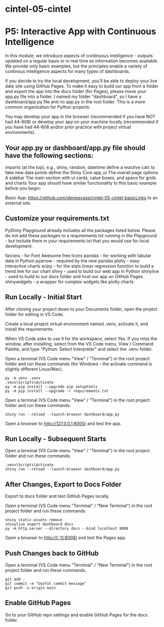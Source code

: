 # cintel-05-cintel

# P5: Interactive App with Continuous Intelligence
In this module, we introduce aspects of continuous intelligence - outputs updated on a regular basis or in real time as information becomes available. We provide only basic examples, but the principles enable a variety of continous intelligence aspects for many types of dashboards. 

If you decide to try the local development, you'll be able to deploy your live date site using GitHub Pages. To make it easy to build our app from a folder and export the app into the docs folder (for Pages), please move your app.py file into a folder. I named my folder "dashboard", so I have a dashboard/app.py file and no app.py in the root folder. This is a more common organization for Python projects. 

You may develop your app in the browser (recommended if you have NOT had 44-608) or develop your app on your machine locally (recommended if you have had 44-608 and/or prior practice with project virtual environments). 

## Your app.py or dashboard/app.py file should have the following sections:

imports (at the top), e.g., shiny, random, datetime
define a reactive calc to fake new data points
define the Shiny Core app_ui
The overall page options
A sidebar
The main section with ui cards, value boxes, and space for grids and charts
Your app should have similar functionality to this basic example before you begin: 

Basic App: https://github.com/denisecase/cintel-05-cintel-basicLinks to an external site. 

## Customize your requirements.txt
PyShiny Playground already includes all the packages listed below. Please do not add these packages to a requirements.txt running in the Playground - but include them in your requirements.txt that you would use for local development. 

faicons - for Font Awesome free Icons
pandas - for working with tabular data in Python
pyarrow - required by the new pandas
plotly - easy interactive charts
scipy - for the stats linear regression function to build a trend line for our chart
shiny - used to build our web app in Python
shinylive - used to build to our docs folder and host our app on GitHub Pages
shinywidgets - a wrapper for complex widgets like plotly charts

## Run Locally - Initial Start

After cloning your project down to your Documents folder, open the project folder for editing in VS Code.

Create a local project virtual environment named .venv, activate it, and install the requirements.

When VS Code asks to use it for the workspace, select Yes.
If you miss the window, after installing, select from the VS Code menu, View / Command Palette, and type "Python: Select Interpreter" and select the .venv folder.

Open a terminal (VS Code menu "View" / "Terminal") in the root project folder and run these commands (for Windows - the activate command is slightly different Linux/Mac).

```shell
py -m venv .venv
.venv\Scripts\Activate
py -m pip install --upgrade pip setuptools
py -m pip install --upgrade -r requirements.txt
```

Open a terminal (VS Code menu "View" / "Terminal") in the root project folder and run these commands.

```shell
shiny run --reload --launch-browser dashboard/app.py
```

Open a browser to <http://127.0.0.1:8000/> and test the app.

## Run Locally - Subsequent Starts

Open a terminal (VS Code menu "View" / "Terminal") in the root project folder and run these commands.

```shell
.venv\Scripts\Activate
shiny run --reload --launch-browser dashboard/app.py
```

## After Changes, Export to Docs Folder

Export to docs folder and test GitHub Pages locally.

Open a terminal (VS Code menu "Terminal" / "New Terminal") in the root project folder and run these commands.

```shell
shiny static-assets remove
shinylive export dashboard docs
py -m http.server --directory docs --bind localhost 8008
```

Open a browser to <http://[::1]:8008/> and test the Pages app.

## Push Changes back to GitHub

Open a terminal (VS Code menu "Terminal" / "New Terminal") in the root project folder and run these commands.

```shell
git add .
git commit -m "Useful commit message"
git push -u origin main
```

## Enable GitHub Pages

Go to your GitHub repo settings and enable GitHub Pages for the docs folder.
